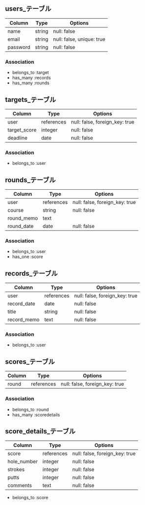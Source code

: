 ## users_テーブル

| Column   | Type    | Options                   |
| -------- | ------  | ------------------------- |
| name     | string  | null: false               |
| email    | string  | null: false, unique: true |
| password | string  | null: false               |

### Association

- belongs_to :target
- has_many   :records
- has_many   :rounds


## targets_テーブル
| Column       | Type       | Options                        |
| ------------ | ---------- | ------------------------------ |
| user         | references | null: false, foreign_key: true |
| target_score | integer    | null: false                    |
| deadline     | date       | null: false                    |

### Association

- belongs_to :user


## rounds_テーブル
| Column     | Type       | Options                        |
| ---------- | ---------- | ------------------------------ |
| user       | references | null: false, foreign_key: true |
| course     | string     | null: false                    |
| round_memo | text       |                                |
| round_date | date       | null: false                    |

### Association

- belongs_to :user
- has_one :score


## records_テーブル
| Column      | Type       | Options                        |
| ----------- | ---------- | ------------------------------ |
| user        | references | null: false, foreign_key: true |
| record_date | date       | null: false                    |
| title       | string     | null: false                    |
| record_memo | text       | null: false                    |

### Association

- belongs_to :user


## scores_テーブル
| Column      | Type       | Options                        |
| ----------- | ---------- | ------------------------------ |
| round       | references | null: false, foreign_key: true |

### Association

- belongs_to :round
- has_many :scoredetails


## score_details_テーブル
| Column      | Type       | Options                        |
| ----------- | ---------- | ------------------------------ |
| score       | references | null: false, foreign_key: true |
| hole_number | integer    | null: false                    |
| strokes     | integer    | null: false                    |
| putts       | integer    | null: false                    |
| comments    | text       | null: false                    |

- belongs_to :score